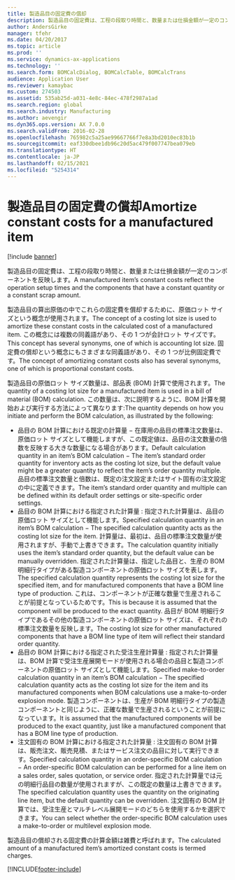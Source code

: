 ```yaml
---
title: 製造品目の固定費の償却
description: 製造品目の固定費は、工程の段取り時間と、数量または仕損金額が一定のコンポーネントを反映します。
author: AndersGirke
manager: tfehr
ms.date: 04/20/2017
ms.topic: article
ms.prod: ''
ms.service: dynamics-ax-applications
ms.technology: ''
ms.search.form: BOMCalcDialog, BOMCalcTable, BOMCalcTrans
audience: Application User
ms.reviewer: kamaybac
ms.custom: 274503
ms.assetid: 535ab25d-a031-4e8c-84ec-478f2987a1ad
ms.search.region: global
ms.search.industry: Manufacturing
ms.author: aevengir
ms.dyn365.ops.version: AX 7.0.0
ms.search.validFrom: 2016-02-28
ms.openlocfilehash: 765982c5a25ae99667766f7e8a3bd2010ec83b1b
ms.sourcegitcommit: eaf330dbee1db96c20d5ac479f007747bea079eb
ms.translationtype: HT
ms.contentlocale: ja-JP
ms.lasthandoff: 02/15/2021
ms.locfileid: "5254314"
---
```

# <a name="amortize-constant-costs-for-a-manufactured-item"></a><span data-ttu-id="2ad7a-103">製造品目の固定費の償却</span><span class="sxs-lookup"><span data-stu-id="2ad7a-103">Amortize constant costs for a manufactured item</span></span>

[!include [banner](../includes/banner.md)]

<span data-ttu-id="2ad7a-104">製造品目の固定費は、工程の段取り時間と、数量または仕損金額が一定のコンポーネントを反映します。</span><span class="sxs-lookup"><span data-stu-id="2ad7a-104">A manufactured item’s constant costs reflect the operation setup times and the components that have a constant quantity or a constant scrap amount.</span></span> 

<span data-ttu-id="2ad7a-105">製造品目の算出原価の中でこれらの固定費を償却するために、原価ロット サイズという概念が使用されます。</span><span class="sxs-lookup"><span data-stu-id="2ad7a-105">The concept of a costing lot size is used to amortize these constant costs in the calculated cost of a manufactured item.</span></span> <span data-ttu-id="2ad7a-106">この概念には複数の同義語があり、その 1 つが会計ロット サイズです。</span><span class="sxs-lookup"><span data-stu-id="2ad7a-106">This concept has several synonyms, one of which is accounting lot size.</span></span> <span data-ttu-id="2ad7a-107">固定費の償却という概念にもさまざまな同義語があり、その 1 つが比例固定費です。</span><span class="sxs-lookup"><span data-stu-id="2ad7a-107">The concept of amortizing constant costs also has several synonyms, one of which is proportional constant costs.</span></span>

<span data-ttu-id="2ad7a-108">製造品目の原価ロット サイズ数量は、部品表 (BOM) 計算で使用されます。</span><span class="sxs-lookup"><span data-stu-id="2ad7a-108">The quantity of a costing lot size for a manufactured item is used in a bill of material (BOM) calculation.</span></span> <span data-ttu-id="2ad7a-109">この数量は、次に説明するように、BOM 計算を開始および実行する方法によって異なります:</span><span class="sxs-lookup"><span data-stu-id="2ad7a-109">The quantity depends on how you initiate and perform the BOM calculation, as illustrated by the following:</span></span>

-   <span data-ttu-id="2ad7a-110">品目の BOM 計算における既定の計算量 − 在庫用の品目の標準注文数量は、原価ロット サイズとして機能しますが、この既定値は、品目の注文数量の倍数を反映する大きな数量になる場合があります。</span><span class="sxs-lookup"><span data-stu-id="2ad7a-110">Default calculation quantity in an item’s BOM calculation − The item’s standard order quantity for inventory acts as the costing lot size, but the default value might be a greater quantity to reflect the item’s order quantity multiple.</span></span> <span data-ttu-id="2ad7a-111">品目の標準注文数量と倍数は、既定の注文設定またはサイト固有の注文設定の中に定義できます。</span><span class="sxs-lookup"><span data-stu-id="2ad7a-111">The item’s standard order quantity and multiple can be defined within its default order settings or site-specific order settings.</span></span>
-   <span data-ttu-id="2ad7a-112">品目の BOM 計算における指定された計算量 : 指定された計算量は、品目の原価ロット サイズとして機能します。</span><span class="sxs-lookup"><span data-stu-id="2ad7a-112">Specified calculation quantity in an item’s BOM calculation − The specified calculation quantity acts as the costing lot size for the item.</span></span> <span data-ttu-id="2ad7a-113">計算量は、最初は、品目の標準注文数量が使用されますが、手動で上書きできます。</span><span class="sxs-lookup"><span data-stu-id="2ad7a-113">The calculation quantity initially uses the item’s standard order quantity, but the default value can be manually overridden.</span></span> <span data-ttu-id="2ad7a-114">指定された計算量は、指定した品目と、生産の BOM 明細行タイプがある製造コンポーネントの原価ロット サイズを表します。</span><span class="sxs-lookup"><span data-stu-id="2ad7a-114">The specified calculation quantity represents the costing lot size for the specified item, and for manufactured components that have a BOM line type of production.</span></span> <span data-ttu-id="2ad7a-115">これは、コンポーネントが正確な数量で生産されることが前提となっているためです。</span><span class="sxs-lookup"><span data-stu-id="2ad7a-115">This is because it is assumed that the component will be produced to the exact quantity.</span></span> <span data-ttu-id="2ad7a-116">品目が BOM 明細行タイプであるその他の製造コンポーネントの原価ロット サイズは、それぞれの標準注文数量を反映します。</span><span class="sxs-lookup"><span data-stu-id="2ad7a-116">The costing lot size for other manufactured components that have a BOM line type of item will reflect their standard order quantity.</span></span>
-   <span data-ttu-id="2ad7a-117">品目の BOM 計算における指定された受注生産計算量 : 指定された計算量は、BOM 計算で受注生産展開モードが使用される場合の品目と製造コンポーネントの原価ロット サイズとして機能します。</span><span class="sxs-lookup"><span data-stu-id="2ad7a-117">Specified make-to-order calculation quantity in an item’s BOM calculation − The specified calculation quantity acts as the costing lot size for the item and its manufactured components when BOM calculations use a make-to-order explosion mode.</span></span> <span data-ttu-id="2ad7a-118">製造コンポーネントは、生産が BOM 明細行タイプの製造コンポーネントと同じように、正確な数量で生産されるということが前提になっています。</span><span class="sxs-lookup"><span data-stu-id="2ad7a-118">It is assumed that the manufactured components will be produced to the exact quantity, just like a manufactured component that has a BOM line type of production.</span></span>
-   <span data-ttu-id="2ad7a-119">注文固有の BOM 計算における指定された計算量 : 注文固有の BOM 計算は、販売注文、販売見積、またはサービス注文の品目に対して実行できます。</span><span class="sxs-lookup"><span data-stu-id="2ad7a-119">Specified calculation quantity in an order-specific BOM calculation − An order-specific BOM calculation can be performed for a line item on a sales order, sales quotation, or service order.</span></span> <span data-ttu-id="2ad7a-120">指定された計算量では元の明細行品目の数量が使用されますが、この既定の数量は上書きできます。</span><span class="sxs-lookup"><span data-stu-id="2ad7a-120">The specified calculation quantity uses the quantity on the originating line item, but the default quantity can be overridden.</span></span> <span data-ttu-id="2ad7a-121">注文固有の BOM 計算では、受注生産とマルチレベル展開モードのどちらを使用するかを選択できます。</span><span class="sxs-lookup"><span data-stu-id="2ad7a-121">You can select whether the order-specific BOM calculation uses a make-to-order or multilevel explosion mode.</span></span>

<span data-ttu-id="2ad7a-122">製造品目の償却される固定費の計算金額は雑費と呼ばれます。</span><span class="sxs-lookup"><span data-stu-id="2ad7a-122">The calculated amount of a manufactured item’s amortized constant costs is termed charges.</span></span>







[!INCLUDE[footer-include](../../includes/footer-banner.md)]
